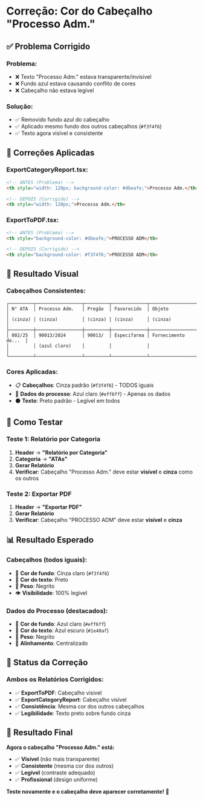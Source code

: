 # Correção: Cor do Cabeçalho "Processo Adm."

## ✅ Problema Corrigido

### **Problema:**
- ❌ Texto "Processo Adm." estava transparente/invisível
- ❌ Fundo azul estava causando conflito de cores
- ❌ Cabeçalho não estava legível

### **Solução:**
- ✅ Removido fundo azul do cabeçalho
- ✅ Aplicado mesmo fundo dos outros cabeçalhos (`#f3f4f6`)
- ✅ Texto agora visível e consistente

## 🔧 Correções Aplicadas

### **ExportCategoryReport.tsx:**
```html
<!-- ANTES (Problema) -->
<th style="width: 120px; background-color: #dbeafe;">Processo Adm.</th>

<!-- DEPOIS (Corrigido) -->
<th style="width: 120px;">Processo Adm.</th>
```

### **ExportToPDF.tsx:**
```html
<!-- ANTES (Problema) -->
<th style="background-color: #dbeafe;">PROCESSO ADM</th>

<!-- DEPOIS (Corrigido) -->
<th style="background-color: #f3f4f6;">PROCESSO ADM</th>
```

## 🎨 Resultado Visual

### **Cabeçalhos Consistentes:**
```
┌─────────┬─────────────────┬─────────┬─────────────┬─────────────────────┐
│ N° ATA  │ Processo Adm.   │ Pregão  │ Favorecido  │ Objeto              │
│ (cinza) │ (cinza)         │ (cinza) │ (cinza)     │ (cinza)             │
├─────────┼─────────────────┼─────────┼─────────────┼─────────────────────┤
│ 002/25  │ 90013/2024      │ 90013/  │ Especifarma │ Fornecimento de...  │
│         │ (azul claro)    │         │             │                     │
└─────────┴─────────────────┴─────────┴─────────────┴─────────────────────┘
```

### **Cores Aplicadas:**
- 📋 **Cabeçalhos**: Cinza padrão (`#f3f4f6`) - TODOS iguais
- 🔵 **Dados do processo**: Azul claro (`#eff6ff`) - Apenas os dados
- ⚫ **Texto**: Preto padrão - Legível em todos

## 🧪 Como Testar

### **Teste 1: Relatório por Categoria**
1. **Header** → **"Relatório por Categoria"**
2. **Categoria** → **"ATAs"**
3. **Gerar Relatório**
4. **Verificar**: Cabeçalho "Processo Adm." deve estar **visível** e **cinza** como os outros

### **Teste 2: Exportar PDF**
1. **Header** → **"Exportar PDF"**
2. **Gerar Relatório**
3. **Verificar**: Cabeçalho "PROCESSO ADM" deve estar **visível** e **cinza**

## 📊 Resultado Esperado

### **Cabeçalhos (todos iguais):**
- 🔘 **Cor de fundo**: Cinza claro (`#f3f4f6`)
- 📝 **Cor do texto**: Preto
- 💪 **Peso**: Negrito
- 👁️ **Visibilidade**: 100% legível

### **Dados do Processo (destacados):**
- 🔵 **Cor de fundo**: Azul claro (`#eff6ff`)
- 📝 **Cor do texto**: Azul escuro (`#1e40af`)
- 💪 **Peso**: Negrito
- 📍 **Alinhamento**: Centralizado

## 🎯 Status da Correção

### **Ambos os Relatórios Corrigidos:**
- ✅ **ExportToPDF**: Cabeçalho visível
- ✅ **ExportCategoryReport**: Cabeçalho visível
- ✅ **Consistência**: Mesma cor dos outros cabeçalhos
- ✅ **Legibilidade**: Texto preto sobre fundo cinza

## 🚀 Resultado Final

**Agora o cabeçalho "Processo Adm." está:**
- ✅ **Visível** (não mais transparente)
- ✅ **Consistente** (mesma cor dos outros)
- ✅ **Legível** (contraste adequado)
- ✅ **Profissional** (design uniforme)

**Teste novamente e o cabeçalho deve aparecer corretamente!** 🎉
